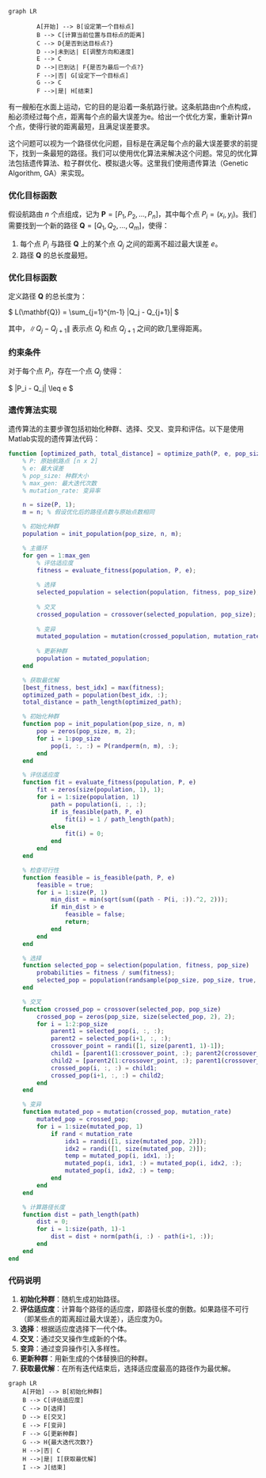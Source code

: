 ```mermaid
graph LR

        A[开始] --> B[设定第一个目标点]
        B --> C[计算当前位置与目标点的距离]
        C --> D{是否到达目标点?}
        D -->|未到达| E[调整方向和速度]
        E --> C
        D -->|已到达| F{是否为最后一个点?}
        F -->|否| G[设定下一个目标点]
        G --> C
        F -->|是| H[结束]

```

有一艘船在水面上运动，它的目的是沿着一条航路行驶。这条航路由n个点构成，船必须经过每个点，距离每个点的最大误差为e。给出一个优化方案，重新计算n个点，使得行驶的距离最短，且满足误差要求。

这个问题可以视为一个路径优化问题，目标是在满足每个点的最大误差要求的前提下，找到一条最短的路径。我们可以使用优化算法来解决这个问题。常见的优化算法包括遗传算法、粒子群优化、模拟退火等。这里我们使用遗传算法（Genetic Algorithm, GA）来实现。

### 优化目标函数

假设航路由 $n$ 个点组成，记为 $\mathbf{P} = [P_1, P_2, \ldots, P_n]$，其中每个点 $P_i = (x_i, y_i)$。我们需要找到一个新的路径 $\mathbf{Q} = [Q_1, Q_2, \ldots, Q_m]$，使得：

1. 每个点 $P_i$ 与路径 $\mathbf{Q}$ 上的某个点 $Q_j$ 之间的距离不超过最大误差 $e$。
2. 路径 $\mathbf{Q}$ 的总长度最短。

### 优化目标函数

定义路径 $\mathbf{Q}$ 的总长度为：

$ L(\mathbf{Q}) = \sum_{j=1}^{m-1} \|Q_j - Q_{j+1}\| $

其中，$\|Q_j - Q_{j+1}\|$ 表示点 $Q_j$ 和点 $Q_{j+1}$ 之间的欧几里得距离。

### 约束条件

对于每个点 $P_i$，存在一个点 $Q_j$ 使得：

$ \|P_i - Q_j\| \leq e $

### 遗传算法实现

遗传算法的主要步骤包括初始化种群、选择、交叉、变异和评估。以下是使用Matlab实现的遗传算法代码：

```matlab
function [optimized_path, total_distance] = optimize_path(P, e, pop_size, max_gen, mutation_rate)
    % P: 原始航路点 [n x 2]
    % e: 最大误差
    % pop_size: 种群大小
    % max_gen: 最大迭代次数
    % mutation_rate: 变异率

    n = size(P, 1);
    m = n; % 假设优化后的路径点数与原始点数相同

    % 初始化种群
    population = init_population(pop_size, n, m);

    % 主循环
    for gen = 1:max_gen
        % 评估适应度
        fitness = evaluate_fitness(population, P, e);
        
        % 选择
        selected_population = selection(population, fitness, pop_size);
        
        % 交叉
        crossed_population = crossover(selected_population, pop_size);
        
        % 变异
        mutated_population = mutation(crossed_population, mutation_rate);
        
        % 更新种群
        population = mutated_population;
    end

    % 获取最优解
    [best_fitness, best_idx] = max(fitness);
    optimized_path = population(best_idx, :);
    total_distance = path_length(optimized_path);

    % 初始化种群
    function pop = init_population(pop_size, n, m)
        pop = zeros(pop_size, m, 2);
        for i = 1:pop_size
            pop(i, :, :) = P(randperm(n, m), :);
        end
    end

    % 评估适应度
    function fit = evaluate_fitness(population, P, e)
        fit = zeros(size(population, 1), 1);
        for i = 1:size(population, 1)
            path = population(i, :, :);
            if is_feasible(path, P, e)
                fit(i) = 1 / path_length(path);
            else
                fit(i) = 0;
            end
        end
    end

    % 检查可行性
    function feasible = is_feasible(path, P, e)
        feasible = true;
        for i = 1:size(P, 1)
            min_dist = min(sqrt(sum((path - P(i, :)).^2, 2)));
            if min_dist > e
                feasible = false;
                return;
            end
        end
    end

    % 选择
    function selected_pop = selection(population, fitness, pop_size)
        probabilities = fitness / sum(fitness);
        selected_pop = population(randsample(pop_size, pop_size, true, probabilities), :, :);
    end

    % 交叉
    function crossed_pop = crossover(selected_pop, pop_size)
        crossed_pop = zeros(pop_size, size(selected_pop, 2), 2);
        for i = 1:2:pop_size
            parent1 = selected_pop(i, :, :);
            parent2 = selected_pop(i+1, :, :);
            crossover_point = randi([1, size(parent1, 1)-1]);
            child1 = [parent1(1:crossover_point, :); parent2(crossover_point+1:end, :)];
            child2 = [parent2(1:crossover_point, :); parent1(crossover_point+1:end, :)];
            crossed_pop(i, :, :) = child1;
            crossed_pop(i+1, :, :) = child2;
        end
    end

    % 变异
    function mutated_pop = mutation(crossed_pop, mutation_rate)
        mutated_pop = crossed_pop;
        for i = 1:size(mutated_pop, 1)
            if rand < mutation_rate
                idx1 = randi([1, size(mutated_pop, 2)]);
                idx2 = randi([1, size(mutated_pop, 2)]);
                temp = mutated_pop(i, idx1, :);
                mutated_pop(i, idx1, :) = mutated_pop(i, idx2, :);
                mutated_pop(i, idx2, :) = temp;
            end
        end
    end

    % 计算路径长度
    function dist = path_length(path)
        dist = 0;
        for i = 1:size(path, 1)-1
            dist = dist + norm(path(i, :) - path(i+1, :));
        end
    end
end
```

### 代码说明

1. **初始化种群**：随机生成初始路径。
2. **评估适应度**：计算每个路径的适应度，即路径长度的倒数。如果路径不可行（即某些点的距离超过最大误差），适应度为0。
3. **选择**：根据适应度选择下一代个体。
4. **交叉**：通过交叉操作生成新的个体。
5. **变异**：通过变异操作引入多样性。
6. **更新种群**：用新生成的个体替换旧的种群。
7. **获取最优解**：在所有迭代结束后，选择适应度最高的路径作为最优解。



```mermaid
graph LR
    A[开始] --> B[初始化种群]
    B --> C[评估适应度]
    C --> D[选择]
    D --> E[交叉]
    E --> F[变异]
    F --> G[更新种群]
    G --> H{最大迭代次数?}
    H -->|否| C
    H -->|是| I[获取最优解]
    I --> J[结束]
```

